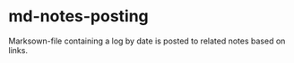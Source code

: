 # md-notes-posting
Marksown-file containing a log by date is posted to related notes based on links.
